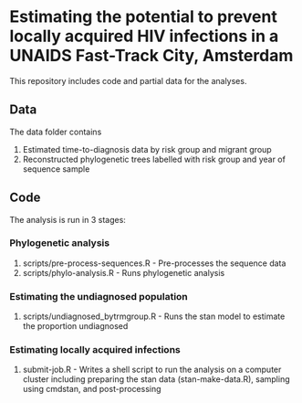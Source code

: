 # Estimating the potential to prevent locally acquired HIV infections in a UNAIDS Fast-Track City, Amsterdam

This repository includes code and partial data for the analyses.

## Data
The data folder contains
1)  Estimated time-to-diagnosis data by risk group and migrant group
2)  Reconstructed phylogenetic trees labelled with risk group and year of sequence sample

## Code
The analysis is run in 3 stages:

### Phylogenetic analysis
1) scripts/pre-process-sequences.R - Pre-processes the sequence data
2) scripts/phylo-analysis.R - Runs phylogenetic analysis

### Estimating the undiagnosed population
1) scripts/undiagnosed_bytrmgroup.R - Runs the stan model to estimate the proportion undiagnosed


### Estimating locally acquired infections
1) submit-job.R - Writes a shell script to run the analysis on a computer cluster including preparing the stan data (stan-make-data.R), sampling using cmdstan, and post-processing
